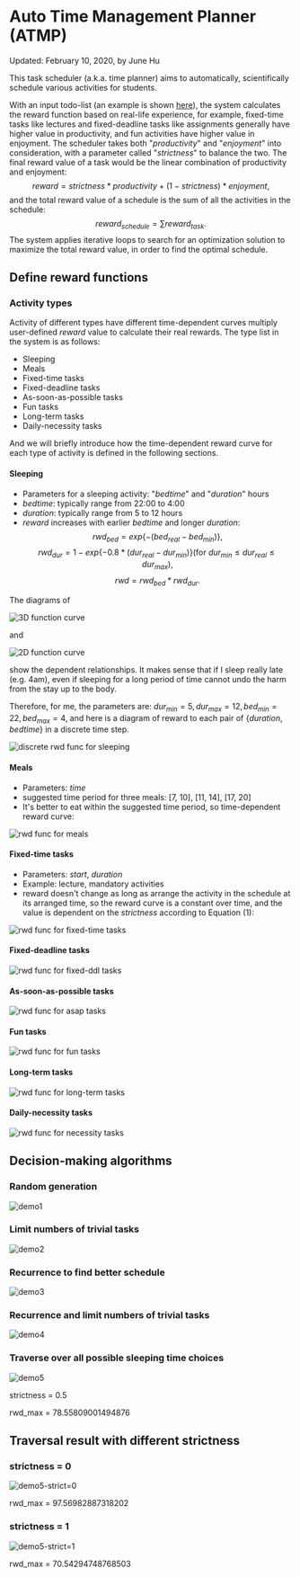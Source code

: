 # Auto Time Management Planner (ATMP)

Updated: February 10, 2020, by June Hu

This task scheduler (a.k.a. time planner) aims to automatically, scientifically schedule various activities for students. 

With an input todo-list (an example is shown [here](todolist.yaml)), the system calculates the reward function based on real-life experience, for example, fixed-time tasks like lectures and fixed-deadline tasks like assignments generally have higher value in productivity, and fun activities have higher value in enjoyment. The scheduler takes both "$productivity$" and "$enjoyment$" into consideration, with a parameter called "$strictness$" to balance the two. The final reward value of a task would be the linear combination of productivity and enjoyment: 
$$
reward=strictness*productivity+(1-strictness)*enjoyment,
$$
and the total reward value of a schedule is the sum of all the activities in the schedule:
$$
reward_{schedule}=\sum{reward_{task}}.
$$
The system applies iterative loops to search for an optimization solution to maximize the total reward value, in order to find the optimal schedule.


## Define reward functions
### Activity types
Activity of different types have different time-dependent curves multiply user-defined $reward$ value to calculate their real rewards. The type list in the system is as follows:
- Sleeping
- Meals
- Fixed-time tasks
- Fixed-deadline tasks
- As-soon-as-possible tasks
- Fun tasks
- Long-term tasks
- Daily-necessity tasks

And we will briefly introduce how the time-dependent reward curve for each type of activity is defined in the following sections.

#### Sleeping
- Parameters for a sleeping activity: "$bedtime$" and "$duration$" hours
- $bedtime$: typically range from 22:00 to 4:00
- $duration$: typically range from 5 to 12 hours
- $reward$ increases with earlier $bedtime$ and longer $duration$:
$$
rwd_{bed} = exp\{-(bed_{real}-bed_{min})\},
$$
$$
rwd_{dur} = 1-exp\{-0.8 * (dur_{real}-dur_{min})\} (\text{for } dur_{min} \leqslant dur_{real} \leqslant dur_{max}),
$$
$$
rwd = rwd_{bed} * rwd_{dur}.
$$

The diagrams of 

![3D function curve](img/3D-bedtime_duration.jpg)

and 

![2D function curve](img/func-bedtime_duration.jpg)

show the dependent relationships. It makes sense that if I sleep really late (e.g. 4am), even if sleeping for a long period of time cannot undo the harm from the stay up to the body.

Therefore, for me, the parameters are: $dur_{min} = 5, dur_{max} = 12, bed_{min} = 22, bed_{max} = 4$, and here is a diagram of reward to each pair of \{$duration$, $bedtime$\} in a discrete time step.

![discrete rwd func for sleeping](img/sleeping.jpg)

#### Meals
- Parameters: $time$
- suggested time period for three meals: [7, 10], [11, 14], [17, 20]
- It's better to eat within the suggested time period, so time-dependent reward curve: 

![rwd func for meals](img/meal.jpg)

#### Fixed-time tasks
- Parameters: $start$, $duration$
- Example: lecture, mandatory activities
- reward doesn't change as long as arrange the activity in the schedule at its arranged time, so the reward curve is a constant over time, and the value is dependent on the $strictness$ according to Equation (1):

![rwd func for fixed-time tasks](img/fixed-time.jpg)

#### Fixed-deadline tasks

![rwd func for fixed-ddl tasks](img/fixed-ddl.jpg)

#### As-soon-as-possible tasks

![rwd func for asap tasks](img/asap.jpg)

#### Fun tasks

![rwd func for fun tasks](img/fun.jpg)

#### Long-term tasks

![rwd func for long-term tasks](img/long-term.jpg)

#### Daily-necessity tasks

![rwd func for necessity tasks](img/necessity.jpg)

## Decision-making algorithms

### Random generation

![demo1](img/demo1-pure-random.png)

### Limit numbers of trivial tasks

![demo2](img/demo2-disposable.png)

### Recurrence to find better schedule

![demo3](img/demo3-recurrence.png)

### Recurrence and limit numbers of trivial tasks

![demo4](img/demo4-recurrence-disposable.png)

### Traverse over all possible sleeping time choices

![demo5](img/demo5-traversal.png)

strictness = 0.5

rwd_max = 78.55809001494876

## Traversal result with different strictness

### strictness = 0

![demo5-strict=0](img/demo5-strict=0.png)

rwd_max = 97.56982887318202

### strictness = 1

![demo5-strict=1](img/demo5-strict=1.png)

rwd_max = 70.54294748768503
